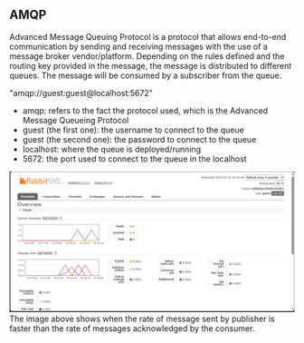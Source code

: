 ## AMQP
Advanced Message Queuing Protocol is a protocol that allows end-to-end communication by sending and receiving messages with the use of a message broker vendor/platform. Depending on the rules defined and the routing key provided in the message, the message is distributed to different queues. The message will be consumed by a subscriber from the queue.

"amqp://guest:guest@localhost:5672"
- amqp: refers to the fact the protocol used, which is the Advanced Message Queueing Protocol
- guest (the first one): the username to connect to the queue
- guest (the second one): the password to connect to the queue
- localhost: where the queue is deployed/running
- 5672: the port used to connect to the queue in the localhost


![rabbitmq](image-4.png)
The image above shows when the rate of message sent by publisher is faster than the rate of messages acknowledged by the consumer.